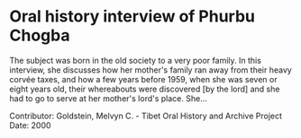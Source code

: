 # Oral history interview of Phurbu Chogba


The subject was born in the old society to a very poor family. In this interview, she discusses how her mother's family ran away from their heavy corvée taxes, and how a few years before 1959, when she was seven or eight years old, their whereabouts were discovered [by the lord] and she had to go to serve at her mother's lord's place. She...


Contributor:
                        Goldstein, Melvyn C. - Tibet Oral History and Archive Project  
Date:
2000  
